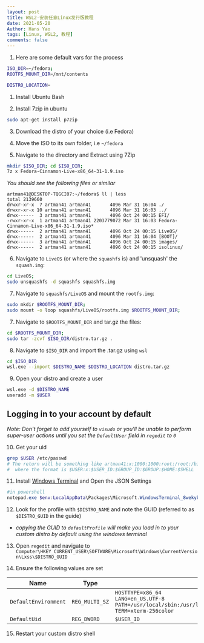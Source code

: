 ```yaml
---
layout: post
title: WSL2-安装任意Linux发行版教程
date: 2021-05-20
Author: Hans Yao
tags: [Linux, WSL2, 教程]
comments: false
---
```


1. Here are some default vars for the process
```bash
ISO_DIR=~/fedora;
ROOTFS_MOUNT_DIR=/mnt/contents

DISTRO_LOCATION=
```

1. Install Ubuntu Bash

2. Install 7zip in ubuntu
```bash
sudo apt-get install p7zip 
```

3. Download the distro of your choice (i.e Fedora)

4. Move the ISO to its own folder, i.e `~/fedora`

5. Navigate to the directory and Extract using 7Zip
```bash
mkdir $ISO_DIR; cd $ISO_DIR;
7z x Fedora-Cinnamon-Live-x86_64-31-1.9.iso
```
*You should see the following files or similar*
```
artman41@DESKTOP-TQGCI07:~/fedora$ ll | less
total 2139660
drwxr-xr-x  7 artman41 artman41       4096 Mar 31 16:04 ./
drwxr-xr-x 10 artman41 artman41       4096 Mar 31 16:03 ../
drwx------  3 artman41 artman41       4096 Oct 24 00:15 EFI/
-rwxr-xr-x  1 artman41 artman41 2203779072 Mar 31 16:03 Fedora-Cinnamon-Live-x86_64-31-1.9.iso*
drwx------  2 artman41 artman41       4096 Oct 24 00:15 LiveOS/
drwx------  2 artman41 artman41       4096 Mar 31 16:04 [BOOT]/
drwx------  3 artman41 artman41       4096 Oct 24 00:15 images/
drwx------  2 artman41 artman41       4096 Oct 24 00:15 isolinux/
```

6. Navigate to `LiveOS` (or where the `squashfs` is) and 'unsquash' the `squash.img`:
```bash
cd LiveOS;
sudo unsquashfs -d squashfs squashfs.img
```

7. Navigate to `squashfs/LiveOS` and mount the `rootfs.img`:
```bash
sudo mkdir $ROOTFS_MOUNT_DIR;
sudo mount -o loop squashfs/LiveOS/rootfs.img $ROOTFS_MOUNT_DIR;
```

7. Navigate to `$ROOTFS_MOUNT_DIR` and tar.gz the files:
```bash
cd $ROOTFS_MOUNT_DIR;
sudo tar -zcvf $ISO_DIR/distro.tar.gz .
```

8. Navigate to `$ISO_DIR` and import the .tar.gz using `wsl`
```bash
cd $ISO_DIR
wsl.exe --import $DISTRO_NAME $DISTRO_LOCATION distro.tar.gz
```

9. Open your distro and create a user
```bash
wsl.exe -d $DISTRO_NAME
useradd -m $USER
```

## Logging in to your account by default
*Note: Don't forget to add yourself to `visudo` or you'll be unable to perform super-user actions until you set the `DefaultUser` field in `regedit` to `0`*

10. Get your uid
```bash
grep $USER /etc/passwd
# The return will be something like artman41:x:1000:1000:root:/root:/bin/bash
#  where the format is $USER:x:$USER_ID:$GROUP_ID:$GROUP:$HOME:$SHELL
```

11. Install [Windows Terminal](https://www.microsoft.com/en-us/p/windows-terminal-preview/9n0dx20hk701) and Open the JSON Settings
```powershell
#in powershell
notepad.exe $env:LocalAppData\Packages\Microsoft.WindowsTerminal_8wekyb3d8bbwe\LocalState\profiles.json
```

12. Look for the profile with `$DISTRO_NAME` and note the GUID (referred to as `$DISTRO_GUID` in the guide)
  - *copying the GUID to `defaultProfile` will make you load in to your custom distro by default using the windows terminal*

13. Open `regedit` and navigate to `Computer\HKEY_CURRENT_USER\SOFTWARE\Microsoft\Windows\CurrentVersion\Lxss\$DISTRO_GUID`

14. Ensure the following values are set

| Name | Type | Data |
|-|-|-|
| `DefaultEnvironment` | `REG_MULTI_SZ` | `HOSTTYPE=x86_64`<br/>`LANG=en_US.UTF-8`<br/>`PATH=/usr/local/sbin:/usr/local/bin:/usr/sbin:/usr/bin:/sbin:/bin:/usr/games:/usr/local/games`<br/>`TERM=xterm-256color` |
| `DefaultUid` | `REG_DWORD` | `$USER_ID` |

15. Restart your custom distro shell